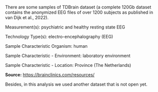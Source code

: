 There are some samples of TDBrain dataset (a complete 120Gb dataset contains the anonymized EEG files of over 1200 subjects as published in van Dijk et al., 2022). 

Measurement(s): psychiatric and healthy resting state EEG

Technology Type(s): electro-encephalography (EEG)

Sample Characteristic Organism: human

Sample Characteristic - Environment: laboratory environment

Sample Characteristic - Location: Province (The Netherlands)

__Source:__ https://brainclinics.com/resources/

Besides, in this analysis we used another dataset that is not open yet.
